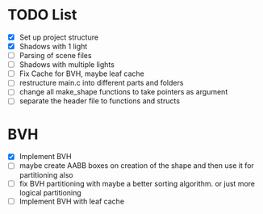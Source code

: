 # TODO List

- [x] Set up project structure
- [x] Shadows with 1 light
- [ ] Parsing of scene files
- [ ] Shadows with multiple lights
- [ ] Fix Cache for BVH, maybe leaf cache
- [ ] restructure main.c into different parts and folders
- [ ] change all make_shape functions to take pointers as argument
- [ ] separate the header file to functions and structs

# BVH
- [x] Implement BVH
- [ ] maybe create AABB boxes on creation of the shape and then use it for partitioning also
- [ ] fix BVH partitioning with maybe a better sorting algorithm. or just more logical partitioning
- [ ] Implement BVH with leaf cache